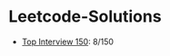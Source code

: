 # Leetcode-Solutions

- [Top Interview 150](https://leetcode.com/studyplan/top-interview-150/): 8/150
